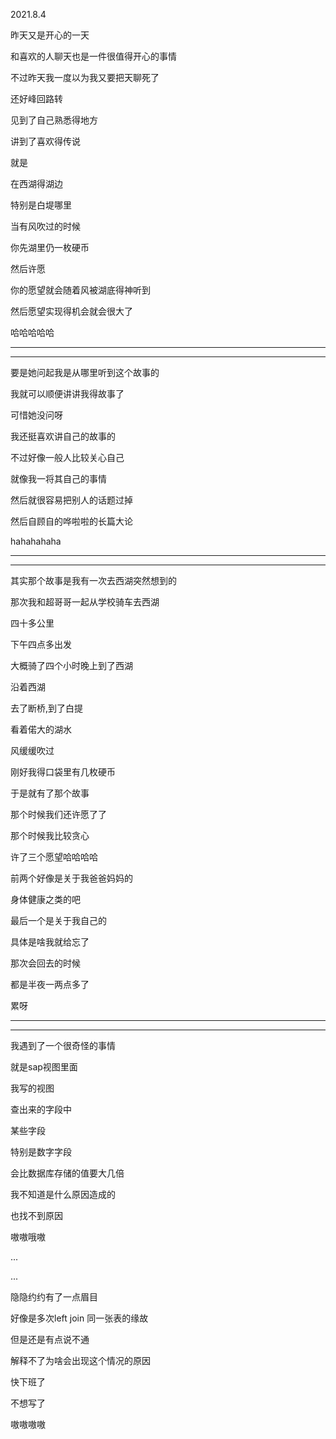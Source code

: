 2021.8.4

昨天又是开心的一天

和喜欢的人聊天也是一件很值得开心的事情

不过昨天我一度以为我又要把天聊死了

还好峰回路转

见到了自己熟悉得地方

讲到了喜欢得传说

就是

在西湖得湖边

特别是白堤哪里

当有风吹过的时候

你先湖里仍一枚硬币

然后许愿

你的愿望就会随着风被湖底得神听到

然后愿望实现得机会就会很大了

哈哈哈哈哈

------

------

要是她问起我是从哪里听到这个故事的

我就可以顺便讲讲我得故事了

可惜她没问呀

我还挺喜欢讲自己的故事的

不过好像一般人比较关心自己

就像我一将其自己的事情

然后就很容易把别人的话题过掉

然后自顾自的哗啦啦的长篇大论

hahahahaha

-------

------

其实那个故事是我有一次去西湖突然想到的

那次我和超哥哥一起从学校骑车去西湖

四十多公里

下午四点多出发

大概骑了四个小时晚上到了西湖

沿着西湖

去了断桥,到了白提

看着偌大的湖水

风缓缓吹过

刚好我得口袋里有几枚硬币

于是就有了那个故事

那个时候我们还许愿了了

那个时候我比较贪心

许了三个愿望哈哈哈哈

前两个好像是关于我爸爸妈妈的

身体健康之类的吧

最后一个是关于我自己的

具体是啥我就给忘了

那次会回去的时候

都是半夜一两点多了

累呀

------

--------

我遇到了一个很奇怪的事情

就是sap视图里面

我写的视图

查出来的字段中

某些字段

特别是数字字段

会比数据库存储的值要大几倍

我不知道是什么原因造成的

也找不到原因

嗷嗷哦嗷

...

...

隐隐约约有了一点眉目

好像是多次left join 同一张表的缘故

但是还是有点说不通

解释不了为啥会出现这个情况的原因

快下班了

不想写了

嗷嗷嗷嗷





